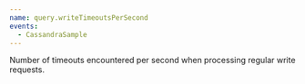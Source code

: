 ```yaml
---
name: query.writeTimeoutsPerSecond
events:
  - CassandraSample
---
```


Number of timeouts encountered per second when processing regular write requests.